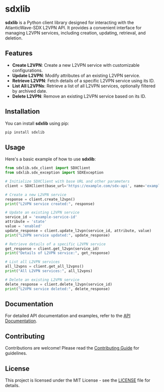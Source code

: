 # sdxlib

**sdxlib** is a Python client library designed for interacting with the AtlanticWave-SDX L2VPN API. It provides a convenient interface for managing L2VPN services, including creation, updating, retrieval, and deletion.

## Features

- **Create L2VPN**: Create a new L2VPN service with customizable configurations.
- **Update L2VPN**: Modify attributes of an existing L2VPN service.
- **Retrieve L2VPN**: Fetch details of a specific L2VPN service using its ID.
- **List All L2VPNs**: Retrieve a list of all L2VPN services, optionally filtered by archived date.
- **Delete L2VPN**: Remove an existing L2VPN service based on its ID.

## Installation

You can install **sdxlib** using pip:

```bash
pip install sdxlib
```

## Usage

Here's a basic example of how to use **sdxlib**:

```python
from sdxlib.sdx_client import SDXClient
from sdxlib.sdx_exception import SDXException

# Initialize SDXClient with base URL and other parameters
client = SDXClient(base_url='https://example.com/sdx-api', name='example-l2vpn', endpoints=[...])

# Create a new L2VPN service
response = client.create_l2vpn()
print("L2VPN service created:", response)

# Update an existing L2VPN service
service_id = 'example-service-id'
attribute = 'state'
value = 'enabled'
update_response = client.update_l2vpn(service_id, attribute, value)
print("L2VPN service updated:", update_response)

# Retrieve details of a specific L2VPN service
get_response = client.get_l2vpn(service_id)
print("Details of L2VPN service:", get_response)

# List all L2VPN services
all_l2vpns = client.get_all_l2vpns()
print("All L2VPN services:", all_l2vpns)

# Delete an existing L2VPN service
delete_response = client.delete_l2vpn(service_id)
print("L2VPN service deleted:", delete_response)
```

## Documentation

For detailed API documentation and examples, refer to the [API Documentation]().

## Contributing

Contributions are welcome! Please read the [Contributing Guide]() for guidelines.

## License

This project is licensed under the MIT License - see the [LICENSE]() file for details.